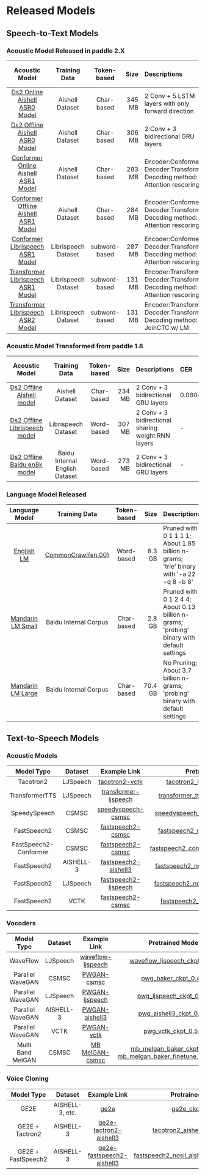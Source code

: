 # Released Models

## Speech-to-Text Models

### Acoustic Model Released in paddle 2.X
Acoustic Model | Training Data | Token-based | Size | Descriptions | CER | WER | Hours of speech | example link
:-------------:| :------------:| :-----: | -----: | :----------------- |:--------- | :---------- | :--------- | :-----------
[Ds2 Online Aishell ASR0 Model](https://paddlespeech.bj.bcebos.com/s2t/aishell/asr0/aishell_ds2_online_cer8.00_release.tar.gz) | Aishell Dataset | Char-based | 345 MB  | 2 Conv + 5 LSTM layers with only forward direction | 0.080 |-| 151 h | [D2 Online Aishell S0 Example](../../examples/aishell/asr0)
[Ds2 Offline Aishell ASR0 Model](https://paddlespeech.bj.bcebos.com/s2t/aishell/asr0/ds2.model.tar.gz)| Aishell Dataset | Char-based | 306 MB | 2 Conv + 3 bidirectional GRU layers| 0.064 |-| 151 h | [Ds2 Offline Aishell S0 Example](../../examples/aishell/asr0)
[Conformer Online Aishell ASR1 Model](https://deepspeech.bj.bcebos.com/release2.1/aishell/s1/aishell.chunk.release.tar.gz) | Aishell Dataset | Char-based | 283 MB  | Encoder:Conformer, Decoder:Transformer, Decoding method: Attention rescoring | 0.0594 |-| 151 h | [Conformer Online Aishell S1 Example](../../examples/aishell/s1)
[Conformer Offline Aishell ASR1 Model](https://deepspeech.bj.bcebos.com/release2.1/aishell/s1/aishell.release.tar.gz) | Aishell Dataset | Char-based | 284 MB  | Encoder:Conformer, Decoder:Transformer, Decoding method: Attention rescoring | 0.0547 |-| 151 h | [Conformer Offline Aishell S1 Example](../../examples/aishell/s1)
[Conformer Librispeech ASR1 Model](https://deepspeech.bj.bcebos.com/release2.1/librispeech/s1/conformer.release.tar.gz) | Librispeech Dataset | subword-based | 287 MB  | Encoder:Conformer, Decoder:Transformer, Decoding method: Attention rescoring |-| 0.0325 | 960 h | [Conformer Librispeech S1 example](../../example/librispeech/s1)
[Transformer Librispeech ASR1 Model](https://paddlespeech.bj.bcebos.com/s2t/librispeech/asr1/transformer.model.tar.gz) | Librispeech Dataset | subword-based | 131 MB  | Encoder:Transformer, Decoder:Transformer, Decoding method: Attention rescoring |-| 0.0410 | 960 h | [Transformer Librispeech S1 example](../../example/librispeech/s1)
[Transformer Librispeech ASR2 Model](https://paddlespeech.bj.bcebos.com/s2t/librispeech/asr2/transformer.model.tar.gz) | Librispeech Dataset | subword-based | 131 MB  | Encoder:Transformer, Decoder:Transformer, Decoding method: JoinCTC w/ LM |-| 0.024 | 960 h | [Transformer Librispeech S2 example](../../example/librispeech/s2)


### Acoustic Model Transformed from paddle 1.8
Acoustic Model | Training Data | Token-based | Size | Descriptions | CER | WER | Hours of speech
:-------------:| :------------:| :-----: | -----: | :----------------- | :---------- | :---------- | :---------
[Ds2 Offline Aishell model](https://deepspeech.bj.bcebos.com/mandarin_models/aishell_model_v1.8_to_v2.x.tar.gz)|Aishell Dataset| Char-based| 234 MB| 2 Conv + 3 bidirectional GRU layers| 0.0804 |-| 151 h|
[Ds2 Offline Librispeech model](https://deepspeech.bj.bcebos.com/eng_models/librispeech_v1.8_to_v2.x.tar.gz)|Librispeech Dataset| Word-based| 307 MB| 2 Conv + 3 bidirectional sharing weight RNN layers |-| 0.0685| 960 h|
[Ds2 Offline Baidu en8k model](https://deepspeech.bj.bcebos.com/eng_models/baidu_en8k_v1.8_to_v2.x.tar.gz)|Baidu Internal English Dataset| Word-based| 273 MB| 2 Conv + 3 bidirectional GRU layers |-| 0.0541 | 8628 h|

### Language Model Released
Language Model | Training Data | Token-based | Size | Descriptions
:-------------:| :------------:| :-----: | -----: | :-----------------
[English LM](https://deepspeech.bj.bcebos.com/en_lm/common_crawl_00.prune01111.trie.klm) |  [CommonCrawl(en.00)](http://web-language-models.s3-website-us-east-1.amazonaws.com/ngrams/en/deduped/en.00.deduped.xz) | Word-based | 8.3 GB | Pruned with 0 1 1 1 1; <br/> About 1.85 billion n-grams; <br/> 'trie'  binary with '-a 22 -q 8 -b 8'
[Mandarin LM Small](https://deepspeech.bj.bcebos.com/zh_lm/zh_giga.no_cna_cmn.prune01244.klm) | Baidu Internal Corpus | Char-based | 2.8 GB | Pruned with 0 1 2 4 4; <br/> About 0.13 billion n-grams; <br/> 'probing' binary with default settings
[Mandarin LM Large](https://deepspeech.bj.bcebos.com/zh_lm/zhidao_giga.klm) | Baidu Internal Corpus | Char-based | 70.4 GB | No Pruning; <br/> About 3.7 billion n-grams; <br/> 'probing' binary with default settings


## Text-to-Speech Models

### Acoustic Models
Model Type | Dataset| Example Link | Pretrained Models|Static Models|Siize(static)
:-------------:| :------------:| :-----: | :-----:| :-----:| :-----:
Tacotron2|LJSpeech|[tacotron2-vctk](https://github.com/PaddlePaddle/PaddleSpeech/tree/develop/examples/ljspeech/tts0)|[tacotron2_ljspeech_ckpt_0.3.zip](https://paddlespeech.bj.bcebos.com/Parakeet/released_models/tacotron2/tacotron2_ljspeech_ckpt_0.3.zip)|||
TransformerTTS| LJSpeech| [transformer-ljspeech](https://github.com/PaddlePaddle/PaddleSpeech/tree/develop/examples/ljspeech/tts1)|[transformer_tts_ljspeech_ckpt_0.4.zip](https://paddlespeech.bj.bcebos.com/Parakeet/released_models/transformer_tts/transformer_tts_ljspeech_ckpt_0.4.zip)|||
SpeedySpeech| CSMSC | [speedyspeech-csmsc](https://github.com/PaddlePaddle/PaddleSpeech/tree/develop/examples/csmsc/tts2) |[speedyspeech_nosil_baker_ckpt_0.5.zip](https://paddlespeech.bj.bcebos.com/Parakeet/released_models/speedyspeech/speedyspeech_nosil_baker_ckpt_0.5.zip)|[speedyspeech_nosil_baker_static_0.5.zip](https://paddlespeech.bj.bcebos.com/Parakeet/released_models/speedyspeech/speedyspeech_nosil_baker_static_0.5.zip)|12MB|
FastSpeech2| CSMSC |[fastspeech2-csmsc](https://github.com/PaddlePaddle/PaddleSpeech/tree/develop/examples/csmsc/tts3)|[fastspeech2_nosil_baker_ckpt_0.4.zip](https://paddlespeech.bj.bcebos.com/Parakeet/released_models/fastspeech2/fastspeech2_nosil_baker_ckpt_0.4.zip)|[fastspeech2_nosil_baker_static_0.4.zip](https://paddlespeech.bj.bcebos.com/Parakeet/released_models/fastspeech2/fastspeech2_nosil_baker_static_0.4.zip)|157MB|
FastSpeech2-Conformer| CSMSC |[fastspeech2-csmsc](https://github.com/PaddlePaddle/PaddleSpeech/tree/develop/examples/csmsc/tts3)|[fastspeech2_conformer_baker_ckpt_0.5.zip](https://paddlespeech.bj.bcebos.com/Parakeet/released_models/fastspeech2/fastspeech2_conformer_baker_ckpt_0.5.zip)|||
FastSpeech2| AISHELL-3 |[fastspeech2-aishell3](https://github.com/PaddlePaddle/PaddleSpeech/tree/develop/examples/aishell3/tts3)|[fastspeech2_nosil_aishell3_ckpt_0.4.zip](https://paddlespeech.bj.bcebos.com/Parakeet/released_models/fastspeech2/fastspeech2_nosil_aishell3_ckpt_0.4.zip)|||
FastSpeech2| LJSpeech |[fastspeech2-ljspeech](https://github.com/PaddlePaddle/PaddleSpeech/tree/develop/examples/ljspeech/tts3)|[fastspeech2_nosil_ljspeech_ckpt_0.5.zip](https://paddlespeech.bj.bcebos.com/Parakeet/released_models/fastspeech2/fastspeech2_nosil_ljspeech_ckpt_0.5.zip)|||
FastSpeech2| VCTK |[fastspeech2-csmsc](https://github.com/PaddlePaddle/PaddleSpeech/tree/develop/examples/vctk/tts3)|[fastspeech2_nosil_vctk_ckpt_0.5.zip](https://paddlespeech.bj.bcebos.com/Parakeet/released_models/fastspeech2/fastspeech2_nosil_vctk_ckpt_0.5.zip)|||

### Vocoders
Model Type | Dataset| Example Link | Pretrained Models| Static Models|Size(static)
:-------------:| :------------:| :-----: | :-----:| :-----:| :-----:
WaveFlow| LJSpeech |[waveflow-ljspeech](https://github.com/PaddlePaddle/PaddleSpeech/tree/develop/examples/ljspeech/voc0)|[waveflow_ljspeech_ckpt_0.3.zip](https://paddlespeech.bj.bcebos.com/Parakeet/released_models/waveflow/waveflow_ljspeech_ckpt_0.3.zip)|||
Parallel WaveGAN| CSMSC |[PWGAN-csmsc](https://github.com/PaddlePaddle/PaddleSpeech/tree/develop/examples/csmsc/voc1)|[pwg_baker_ckpt_0.4.zip](https://paddlespeech.bj.bcebos.com/Parakeet/released_models/pwgan/pwg_baker_ckpt_0.4.zip)|[pwg_baker_static_0.4.zip](https://paddlespeech.bj.bcebos.com/Parakeet/released_models/pwgan/pwg_baker_static_0.4.zip)|5.1MB|
Parallel WaveGAN| LJSpeech |[PWGAN-ljspeech](https://github.com/PaddlePaddle/PaddleSpeech/tree/develop/examples/ljspeech/voc1)|[pwg_ljspeech_ckpt_0.5.zip](https://paddlespeech.bj.bcebos.com/Parakeet/released_models/pwgan/pwg_ljspeech_ckpt_0.5.zip)|||
Parallel WaveGAN|AISHELL-3 |[PWGAN-aishell3](https://github.com/PaddlePaddle/PaddleSpeech/tree/develop/examples/aishell3/voc1)|[pwg_aishell3_ckpt_0.5.zip](https://paddlespeech.bj.bcebos.com/Parakeet/released_models/pwgan/pwg_aishell3_ckpt_0.5.zip)|||
Parallel WaveGAN| VCTK |[PWGAN-vctk](https://github.com/PaddlePaddle/PaddleSpeech/tree/develop/examples/vctk/voc1)|[pwg_vctk_ckpt_0.5.zip](https://paddlespeech.bj.bcebos.com/Parakeet/released_models/pwgan/pwg_vctk_ckpt_0.5.zip)|||
|Multi Band MelGAN |CSMSC|[MB MelGAN-csmsc](https://github.com/PaddlePaddle/PaddleSpeech/tree/develop/examples/csmsc/voc3) | [mb_melgan_baker_ckpt_0.5.zip](https://paddlespeech.bj.bcebos.com/Parakeet/released_models/mb_melgan/mb_melgan_baker_ckpt_0.5.zip) <br>[mb_melgan_baker_finetune_ckpt_0.5.zip](https://paddlespeech.bj.bcebos.com/Parakeet/released_models/mb_melgan/mb_melgan_baker_finetune_ckpt_0.5.zip)|[mb_melgan_baker_static_0.5.zip](https://paddlespeech.bj.bcebos.com/Parakeet/released_models/mb_melgan/mb_melgan_baker_static_0.5.zip) |8.2MB|

### Voice Cloning
Model Type | Dataset| Example Link | Pretrained Models
:-------------:| :------------:| :-----: | :-----:
GE2E| AISHELL-3, etc. |[ge2e](https://github.com/PaddlePaddle/PaddleSpeech/tree/develop/examples/other/ge2e)|[ge2e_ckpt_0.3.zip](https://paddlespeech.bj.bcebos.com/Parakeet/released_models/ge2e/ge2e_ckpt_0.3.zip)
GE2E + Tactron2| AISHELL-3 |[ge2e-tactron2-aishell3](https://github.com/PaddlePaddle/PaddleSpeech/tree/develop/examples/aishell3/vc0)|[tacotron2_aishell3_ckpt_0.3.zip](https://paddlespeech.bj.bcebos.com/Parakeet/released_models/tacotron2/tacotron2_aishell3_ckpt_0.3.zip)
GE2E + FastSpeech2 | AISHELL-3  |[ge2e-fastspeech2-aishell3](https://github.com/PaddlePaddle/PaddleSpeech/tree/develop/examples/aishell3/vc1)|[fastspeech2_nosil_aishell3_vc1_ckpt_0.5.zip](https://paddlespeech.bj.bcebos.com/Parakeet/released_models/fastspeech2/fastspeech2_nosil_aishell3_vc1_ckpt_0.5.zip)
